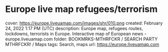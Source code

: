 # Europe live map refugees/terrorism

cover: https://europe.liveuamap.com/images/shr/010.png
created: February 24, 2022 1:17 PM (UTC)
description: Europe map, refugees routes, lockdowns, terrorists in Europe. Interactive map of European news  - europe.liveuamap.com
folder: BOOKMRKS-MTHRFCKR / SEARCH PARTY MTHRFCKR! / Maps
tags: Search, maps
url: https://europe.liveuamap.com